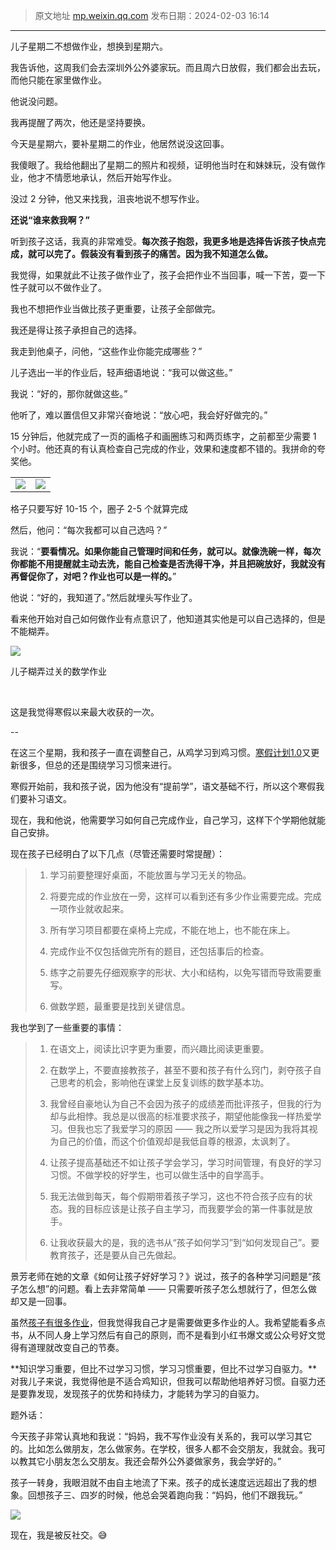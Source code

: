 > 原文地址 [mp.weixin.qq.com](https://mp.weixin.qq.com/s/MslUKFmCv4AgC0EWnTFEsA)
> 发布日期：2024-02-03 16:14
---


儿子星期二不想做作业，想换到星期六。

我告诉他，这周我们会去深圳外公外婆家玩。而且周六日放假，我们都会出去玩，而他只能在家里做作业。

他说没问题。

我再提醒了两次，他还是坚持要换。

今天是星期六，要补星期二的作业，他居然说没这回事。

我傻眼了。我给他翻出了星期二的照片和视频，证明他当时在和妹妹玩，没有做作业，他才不情愿地承认，然后开始写作业。

没过 2 分钟，他又来找我，沮丧地说不想写作业。

**还说“谁来救我啊？”**

  

听到孩子这话，我真的非常难受。**每次孩子抱怨，我更多地是选择告诉孩子快点完成，就可以完了。假装没有看到孩子的痛苦。因为我不知道怎么做。**

我觉得，如果就此不让孩子做作业了，孩子会把作业不当回事，喊一下苦，耍一下性子就可以不做作业了。

我也不想把作业当做比孩子更重要，让孩子全部做完。

我还是得让孩子承担自己的选择。

我走到他桌子，问他，“这些作业你能完成哪些？”

儿子选出一半的作业后，轻声细语地说：“我可以做这些。”

我说：“好的，那你就做这些。”

他听了，难以置信但又非常兴奋地说：“放心吧，我会好好做完的。”

15 分钟后，他就完成了一页的画格子和画圈练习和两页练字，之前都至少需要 1 个小时。他还真的有认真检查自己完成的作业，效果和速度都不错的。我拼命的夸奖他。

|   |   |
|---|---|
|![](https://mmbiz.qpic.cn/mmbiz_jpg/2qRZ6oIialEDY8V3jDBy5vodB7FqCcOAIMxZYZ2b5zxurky1VU4Z1cdBE14MvMSe1WTYYfR7H6LfUpr5YJ1Jfhg/640?wx_fmt=jpeg&from=appmsg)|![](https://mmbiz.qpic.cn/mmbiz_jpg/2qRZ6oIialEDY8V3jDBy5vodB7FqCcOAIjOqbKtnhssXfcnZrkN6xic1TwpFuibWzxF2FU2AISiclp2Ne92pbryRPA/640?wx_fmt=jpeg&from=appmsg)|

格子只要写好 10-15 个，圈子 2-5 个就算完成

  

然后，他问：“每次我都可以自己选吗？”

我说：“**要看情况。如果你能自己管理时间和任务，就可以。就像洗碗一样，每次你都能不用提醒就主动去洗，能自己检查是否洗得干净，并且把碗放好，我就没有再督促你了，对吧？作业也可以是一样的。**”

他说：“好的，我知道了。”然后就埋头写作业了。

看来他开始对自己如何做作业有点意识了，他知道其实他是可以自己选择的，但是不能糊弄。

![](https://mmbiz.qpic.cn/mmbiz_png/2qRZ6oIialEDY8V3jDBy5vodB7FqCcOAIsDHSY22HCibb5waKMQiat6fHT0yjKtye8JoKYy0OWBhX9M3Qia7XVw7Sg/640?wx_fmt=png&from=appmsg)

儿子糊弄过关的数学作业

​  

这是我觉得寒假以来最大收获的一次。

--

在这三个星期，我和孩子一直在调整自己，从鸡学习到鸡习惯。[寒假计划1.0](http://mp.weixin.qq.com/s?__biz=MzIwMzA5NTI3NQ==&mid=2649919888&idx=1&sn=379cb36601756d29b59634eef78d07d6&chksm=8ed29c14b9a51502571c7b2f45addcd8321f22bb061c96eebd9a2bd62cf038ee8245d5db7a7d&scene=21#wechat_redirect)又更新很多，但总的还是围绕学习习惯来进行。

寒假开始前，我和孩子说，因为他没有“提前学”，语文基础不行，所以这个寒假我们要补习语文。

现在，我和他说，他需要学习如何自己完成作业，自己学习，这样下个学期他就能自己安排。

  

现在孩子已经明白了以下几点（尽管还需要时常提醒）：

> 1. 学习前要整理好桌面，不能放置与学习无关的物品。
>     
> 2. 将要完成的作业放在一旁，这样可以看到还有多少作业需要完成。完成一项作业就收起来。
>     
> 3. 所有学习项目都要在桌椅上完成，不能在地上，也不能在床上。
>     
> 4. 完成作业不仅包括做完所有的题目，还包括事后的检查。
>     
> 5. 练字之前要先仔细观察字的形状、大小和结构，以免写错而导致需要重写。
>     
> 6. 做数学题，最重要是找到关键信息。
>     

我也学到了一些重要的事情：

> 1. 在语文上，阅读比识字更为重要，而兴趣比阅读更重要。
>     
> 2. 在数学上，不要直接教孩子，甚至不要和孩子有什么窍门，剥夺孩子自己思考的机会，影响他在课堂上反复训练的数学基本功。
>     
> 3. 我曾经自豪地认为自己不会因为孩子的成绩差而批评孩子，但我的行为却与此相悖。我总是以很高的标准要求孩子，期望他能像我一样热爱学习。但我也忘了我爱学习的原因 —— 我之所以爱学习是因为我将其视为自己的价值，而这个价值观却是我低自尊的根源，太讽刺了。
>     
> 4. 让孩子提高基础还不如让孩子学会学习，学习时间管理，有良好的学习习惯。不做学校的好学生，也可以做生活中的自学高手。
>     
> 5. 我无法做到每天，每个假期带着孩子学习，这也不符合孩子应有的状态。我的目标应该是让孩子自主学习，而我要学会的第一件事就是放手。
>     
> 6. 让我收获最大的是，我的选书从“孩子如何学习”到“如何发现自己”。要教育孩子，还是要从自己先做起。
>     

景芳老师在她的文章《如何让孩子好好学习？》说过，孩子的各种学习问题是“孩子怎么想”的问题。看上去非常简单 —— 只需要听孩子怎么想就行了，但怎么做却又是一回事。

虽然[孩子有很多作业](http://mp.weixin.qq.com/s?__biz=MzIwMzA5NTI3NQ==&mid=2649919900&idx=1&sn=1f7b0032a236ffaaf93e3e4b6342b0e0&chksm=8ed29c18b9a5150e0338f447fdd511ea570ad802067f744e9c45882d2503440650b8340af90f&scene=21#wechat_redirect)，但我觉得我自己才是需要做更多作业的人。我希望能看多点书，从不同人身上学习然后有自己的原则，而不是看到小红书爆文或公众号好文觉得有道理就改变自己的节奏。

**知识学习重要，但比不过学习习惯，学习习惯重要，但比不过学习自驱力。**对我儿子来说，我觉得他是不适合鸡知识，但我可以帮助他培养好习惯。自驱力还是要靠发现，发现孩子的优势和持续力，才能转为学习的自驱力。

  

题外话：

今天孩子非常认真地和我说：“妈妈，我不写作业没有关系的，我可以学习其它的。比如怎么做朋友，怎么做家务。在学校，很多人都不会交朋友，我就会。我可以教其它小朋友怎么交朋友。我还会帮外公外婆做家务，我会学好的。”

孩子一转身，我眼泪就不由自主地流了下来。孩子的成长速度远远超出了我的想象。回想孩子三、四岁的时候，他总会哭着跑向我：“妈妈，他们不跟我玩。”

![](https://mmbiz.qpic.cn/mmbiz_jpg/2qRZ6oIialEDY8V3jDBy5vodB7FqCcOAIgcfibGfsdhwJcRqOlM5rM7bpG9bHLQoXA37IOlobSmhg8uLmm0FtZ6g/640?wx_fmt=jpeg&from=appmsg)

  

现在，我是被反社交。😅